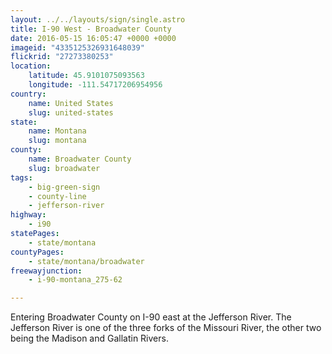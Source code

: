 ```yaml
---
layout: ../../layouts/sign/single.astro
title: I-90 West - Broadwater County
date: 2016-05-15 16:05:47 +0000 +0000
imageid: "4335125326931648039"
flickrid: "27273380253"
location:
    latitude: 45.9101075093563
    longitude: -111.54717206954956
country:
    name: United States
    slug: united-states
state:
    name: Montana
    slug: montana
county:
    name: Broadwater County
    slug: broadwater
tags:
    - big-green-sign
    - county-line
    - jefferson-river
highway:
    - i90
statePages:
    - state/montana
countyPages:
    - state/montana/broadwater
freewayjunction:
    - i-90-montana_275-62

---
```

Entering Broadwater County on I-90 east at the Jefferson River.  The Jefferson River is one of the three forks of the Missouri River, the other two being the Madison and Gallatin Rivers.